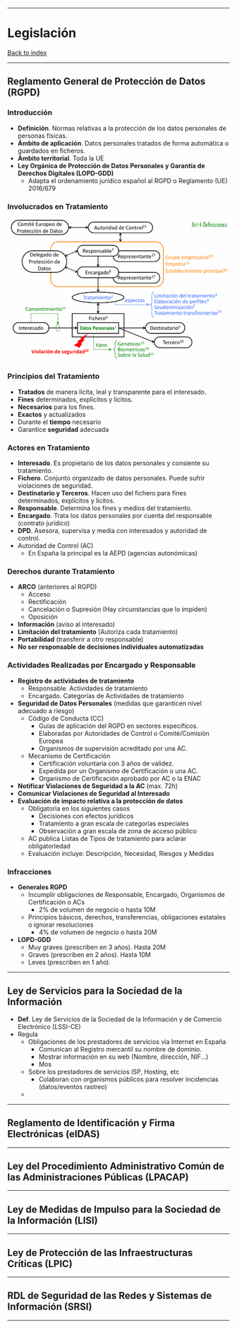 
---
# Legislación

[Back to index](../CS/OS/README.md)

---

## Reglamento General de Protección de Datos (RGPD)
### Introducción
- **Definición**. Normas relativas a la protección de los datos personales de personas físicas.
- **Ámbito de aplicación**. Datos personales tratados de forma automática o guardados en ficheros.
- **Ámbito territorial**. Toda la UE
- **Ley Orgánica de Protección de Datos Personales y Garantía de Derechos Digitales (LOPD-GDD)**
	- Adapta el ordenamiento jurídico español al RGPD o Reglamento (UE) 2016/679
### Involucrados en Tratamiento

![](../assets/Pasted%20image%2020251017200037.png)
### Principios del Tratamiento
- **Tratados** de manera lícita, leal y transparente para el interesado.
- **Fines** determinados, explícitos y lícitos.
- **Necesarios** para los fines.
- **Exactos** y actualizados
- Durante el **tiempo** necesario
- Garantice **seguridad** adecuada
### Actores en Tratamiento
- **Interesado**. Es propietario de los datos personales y consiente su tratamiento.
- **Fichero**. Conjunto organizado de datos personales. Puede sufrir violaciones de seguridad.
- **Destinatario y Terceros**. Hacen uso del fichero para fines determinados, explícitos y lícitos.
- **Responsable**. Determina los fines y medios del tratamiento.
- **Encargado**. Trata los datos personales por cuenta del responsable (contrato jurídico)
- **DPD**. Asesora, supervisa y media con interesados y autoridad de control.
- Autoridad de Control (AC)
	- En España la principal es la AEPD (agencias autonómicas)

### Derechos durante Tratamiento
- **ARCO** (anteriores al RGPD)
	- Acceso
	- Rectificación
	- Cancelación o Supresión (Hay circunstancias que lo impiden)
	- Oposición
- **Información** (aviso al interesado)
- **Limitación del tratamiento** (Autoriza cada tratamiento)
- **Portabilidad** (transferir a otro responsable)
- **No ser responsable de decisiones individuales automatizadas**
### Actividades Realizadas por Encargado y Responsable
- **Registro de actividades de tratamiento**
	- Responsable. Actividades de tratamiento
	- Encargado. Categorías de Actividades de tratamiento
- **Seguridad de Datos Personales** (medidas que garanticen nivel adecuado a riesgo)
	- Código de Conducta (CC)
		- Guías de aplicación del RGPD en sectores específicos.
		- Elaboradas por Autoridades de Control o Comité/Comisión Europea
		- Organismos de supervisión acreditado por una AC.
	- Mecanismo de Certificación
		- Certificación voluntaria con 3 años de validez.
		- Expedida por un Organismo de Certificación o una AC.
		- Organismo de Certificación aprobado por AC o la ENAC
- **Notificar Violaciones de Seguridad a la AC** (max. 72h)
- **Comunicar Violaciones de Seguridad al Interesado**
- **Evaluación de impacto relativa a la protección de datos**
	- Obligatoria en los siguientes casos
		- Decisiones con efectos jurídicos
		- Tratamiento a gran escala de categorías especiales
		- Observación a gran escala de zona de acceso público
	- AC publica Listas de Tipos de tratamiento para aclarar obligatoriedad
	- Evaluación incluye: Descripción, Necesidad, Riesgos y Medidas
### Infracciones
- **Generales RGPD**
	- Incumplir obligaciones de Responsable, Encargado, Organismos de Certificación o ACs
		- 2% de volumen de negocio o hasta 10M
	- Principios básicos, derechos, transferencias, obligaciones estatales o ignorar resoluciones
		- 4% de volumen de negocio o hasta 20M
- **LOPD-GDD**
	- Muy graves (prescriben en 3 años). Hasta 20M
	- Graves (prescriben en 2 años). Hasta 10M
	- Leves (prescriben en 1 año). 
---
## Ley de Servicios para la Sociedad de la Información
- **Def**. Ley de Servicios de la Sociedad de la Información y de Comercio Electrónico (LSSI-CE)
- Regula
	- Obligaciones de los prestadores de servicios via Internet en España
		- Comunican al Registro mercantil su nombre de dominio.
		- Mostrar información en su web (Nombre, dirección, NIF...)
		- Mos
	- Sobre los prestadores de servicios ISP, Hosting, etc
		- Colaboran con organismos públicos para resolver incidencias (datos/eventos rastreo)
	- 
---
## Reglamento de Identificación y Firma Electrónicas (eIDAS)

---
## Ley del Procedimiento Administrativo Común de las Administraciones Públicas (LPACAP)

---
## Ley de Medidas de Impulso para la Sociedad de la Información (LISI)

---
## Ley de Protección de las Infraestructuras Críticas (LPIC)

---
## RDL de Seguridad de las Redes y Sistemas de Información (SRSI)

---